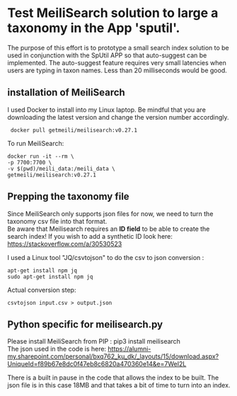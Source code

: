 # Test MeiliSearch solution to large a taxonomy in the App 'sputil'.

The purpose of this effort is to prototype a small search index solution to be used in conjunction with the SpUtil APP so that auto-suggest can be implemented. The auto-suggest feature requires very small latencies when users are typing in taxon names. Less than 20 milliseconds would be good.

## installation of MeiliSearch

I used Docker to install into my Linux laptop. Be mindful that you are downloading the latest version and change the version number accordingly.  

``` docker pull getmeili/meilisearch:v0.27.1```  

To run MeiliSearch:
```
docker run -it --rm \
-p 7700:7700 \
-v $(pwd)/meili_data:/meili_data \
getmeili/meilisearch:v0.27.1
```  


## Prepping the taxonomy file
Since MeiliSearch only supports json files for now, we need to turn the taxonomy csv file into that format.  
Be aware that Meilisearch requires an __ID field__ to be able to create the search index! If you wish to add a synthetic ID look here: https://stackoverflow.com/a/30530523
    
I used a Linux tool "JQ/csvtojson" to do the csv to json conversion :
```
apt-get install npm jq  
sudo apt-get install npm jq  
```  
Actual conversion step: 
```
csvtojson input.csv > output.json

```  


## Python specific for meilisearch.py  
Please install MeiliSearch from PIP : pip3 install meilisearch  
The json used in the code is here: https://alumni-my.sharepoint.com/personal/bxq762_ku_dk/_layouts/15/download.aspx?UniqueId=f89b67e8dc0f47eb8c6820a470360e14&e=7WeI2L  

There is a built in pause in the code that allows the index to be built. The json file is in this case 18MB and that takes a bit of time to turn into an index. 

